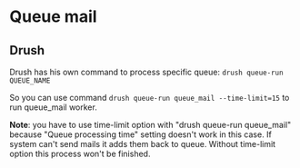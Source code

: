 Queue mail
==========

Drush
-----
Drush has his own command to process specific queue: `drush queue-run QUEUE_NAME`

So you can use command `drush queue-run queue_mail --time-limit=15` to run queue_mail worker.

__Note__: you have to use time-limit option with "drush queue-run queue_mail" because "Queue processing time" setting
doesn't work in this case. If system can't send mails it adds them back to queue. Without time-limit option this 
process won't be finished.
